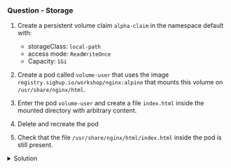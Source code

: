 ### Question - Storage 

1. Create a persistent volume claim `alpha-claim` in the namespace default with:

    - storageClass: `local-path`
    - access mode: `ReadWriteOnce`
    - Capacity: `1Gi`

1. Create a pod called `volume-user` that uses the image `registry.sighup.io/workshop/nginx:alpine` that mounts this volume on `/usr/share/nginx/html`.

1. Enter the pod `volume-user` and create a file `index.html` inside the mounted directory with arbitrary content.

1. Delete and recreate the pod

1. Check that the file `/usr/share/nginx/html/index.html` inside the pod is still present.


<details close>
<summary> Solution</summary>
<br>
### Solution

- [Dynamic Provisioning K8s docs](https://kubernetes.io/docs/concepts/storage/dynamic-provisioning/#using-dynamic-provisioning)

#### 1 - Create PVC

```sh
apiVersion: v1
kind: PersistentVolumeClaim
metadata:
  name: alpha-claim
spec:
  accessModes:
    - ReadWriteOnce
  storageClassName: local-path
  resources:
    requests:
      storage: 1Gi
```

#### 2 - Create POD

```sh
apiVersion: v1
kind: Pod
metadata:
  name: volume-user
spec:
  volumes:
    - name: task-pv-storage
      persistentVolumeClaim:
        claimName: alpha-claim
  containers:
    - name: task-pv-container
      image: nginx
      ports:
        - containerPort: 80
          name: "http-server"
      volumeMounts:
        - mountPath: "/usr/share/nginx/html"
          name: task-pv-storage
```

#### 3 - Create index.html file

```sh
kubectl exec -it volume-user -- bash 
root@volume-user:/# touch /usr/share/nginx/html/index.html
root@volume-user:/# echo 'hello' > /usr/share/nginx/html/index.html
exit
kubectl exec -it volume-user -- cat /usr/share/nginx/html/index.html
```

#### 4 - Delete, recreate and check

```sh
kubectl delete pod volume-user
kubectl apply -f pod.yaml
kubectl exec -it volume-user -- cat /usr/share/nginx/html/index.html
```